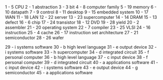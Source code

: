 1 - 5 CPU
2 - 1 abstraction
3 - 3 bit
4 - 8 computer family
5 - 19 memory
6 - 10 datapath
7 - 9 control 
8 - 11 desktop
9 - 15 embedded system
10 - 17 WAN
11 - 18 LAN
12 - 22 server
13 - 23 supercomputer
14 - 14 DRAM
15 - 13 defect
16 - 6 chip
17 - 24 transistor
18 - 12 DVD
19 - 28 yield
20 - 2 assembler
21 - 20 operating system
22 - 7 compiler
23 - 25 VLSI
24 - 16 instruction
25 - 4 cache
26 - 17 instruction set architecture
27 - 21 semiconductor
28 - 26 wafer

29 - i systems software
30 - b high level language
31 - e output device
32 - i systems software
33 - h supercomputer
34 - d integrated circuit
35 - f personal computer
36 - b high level language
37 - c input device
38 - f personal computer
39 - d integrated circuit
40 - a applications software
41 - c input device
42 - i systems software
43 - e output device 
44 - g semiconductor
45 - a applications software